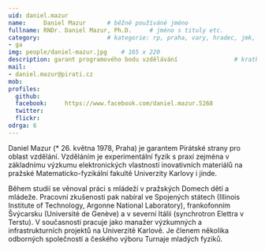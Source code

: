 ```yaml
---
uid: daniel.mazur
name:     Daniel Mazur  	# běžně používáné jméno
fullname: RNDr. Daniel Mazur, Ph.D.  	# jméno s tituly etc.
category:                 	# kategorie: rp, praha, vary, hradec, jmk, senat
- ga
img: people/daniel-mazur.jpg    # 165 x 220
description: garant programového bodu vzdělávání             	# kratký popis, max 160 znaků
mail:
- daniel.mazur@pirati.cz
mob:			  
profiles:
  github:     
  facebook: 	https://www.facebook.com/daniel.mazur.5268
  twitter: 	
  flickr:	
odrga: 6
---
```


Daniel Mazur (* 26. května 1978, Praha) je garantem Pirátské strany pro oblast vzdělání. Vzděláním je experimentální fyzik s praxí zejména v základnímu výzkumu elektronických vlastností inovativních materiálů na pražské Matematicko-fyzikální fakultě Univerzity Karlovy i jinde.

Během studií se věnoval práci s mládeží v pražských Domech dětí a mládeže. Pracovní zkušenosti pak nabíral ve Spojených státech (Illinois Institute of Technology, Argonne National Laboratory), frankofonním Švýcarsku (Université de Genève) a v severní Itálii (synchrotron Elettra v Terstu). V současnosti pracuje jako manažer výzkumných a infrastrukturních projektů na Univerzitě Karlově. Je členem několika odborných společností a českého výboru Turnaje mladých fyziků. 
